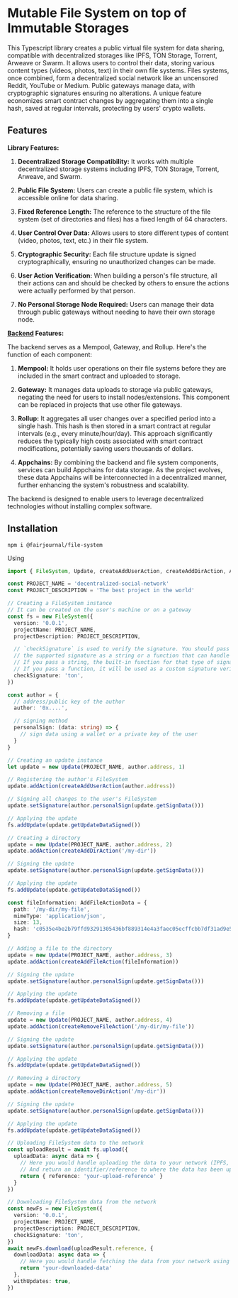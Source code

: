# Mutable File System on top of Immutable Storages

This Typescript library creates a public virtual file system for data sharing, compatible with decentralized storages like IPFS, TON Storage, Torrent, Arweave or Swarm. It allows users to control their data, storing various content types (videos, photos, text) in their own file systems. Files systems, once combined, form a decentralized social network like an uncensored Reddit, YouTube or Medium. Public gateways manage data, with cryptographic signatures ensuring no alterations. A unique feature economizes smart contract changes by aggregating them into a single hash, saved at regular intervals, protecting by users' crypto wallets.

## Features

**Library Features:**

1. **Decentralized Storage Compatibility:** It works with multiple decentralized storage systems including IPFS, TON Storage, Torrent, Arweave, and Swarm.

2. **Public File System:** Users can create a public file system, which is accessible online for data sharing.

3. **Fixed Reference Length:** The reference to the structure of the file system (set of directories and files) has a fixed length of 64 characters.

4. **User Control Over Data:** Allows users to store different types of content (video, photos, text, etc.) in their file system.

5. **Cryptographic Security:** Each file structure update is signed cryptographically, ensuring no unauthorized changes can be made.

6. **User Action Verification:** When building a person's file structure, all their actions can and should be checked by others to ensure the actions were actually performed by that person.

7. **No Personal Storage Node Required:** Users can manage their data through public gateways without needing to have their own storage node.

**[Backend](https://github.com/FairJournal/backend) Features:**

The backend serves as a Mempool, Gateway, and Rollup. Here's the function of each component:

1. **Mempool:** It holds user operations on their file systems before they are included in the smart contract and uploaded to storage.

2. **Gateway:** It manages data uploads to storage via public gateways, negating the need for users to install nodes/extensions. This component can be replaced in projects that use other file gateways.

3. **Rollup:** It aggregates all user changes over a specified period into a single hash. This hash is then stored in a smart contract at regular intervals (e.g., every minute/hour/day). This approach significantly reduces the typically high costs associated with smart contract modifications, potentially saving users thousands of dollars.

4. **Appchains:** By combining the backend and file system components, services can build Appchains for data storage. As the project evolves, these data Appchains will be interconnected in a decentralized manner, further enhancing the system's robustness and scalability.

The backend is designed to enable users to leverage decentralized technologies without installing complex software.


## Installation

`npm i @fairjournal/file-system`

Using

```typescript
import { FileSystem, Update, createAddUserAction, createAddDirAction, AddFileActionData, createAddFileAction, createRemoveFileAction, createRemoveDirAction } from '@fairjournal/file-system'

const PROJECT_NAME = 'decentralized-social-network'
const PROJECT_DESCRIPTION = 'The best project in the world'

// Creating a FileSystem instance
// It can be created on the user's machine or on a gateway
const fs = new FileSystem({
  version: '0.0.1',
  projectName: PROJECT_NAME,
  projectDescription: PROJECT_DESCRIPTION,

  // `checkSignature` is used to verify the signature. You should pass here 
  // the supported signature as a string or a function that can handle signature verification.
  // If you pass a string, the built-in function for that type of signature will be used.
  // If you pass a function, it will be used as a custom signature verification function.
  checkSignature: 'ton',
})

const author = {
  // address/public key of the author
  author: '0x....',

  // signing method
  personalSign: (data: string) => {
    // sign data using a wallet or a private key of the user
  }
}

// Creating an update instance
let update = new Update(PROJECT_NAME, author.address, 1)

// Registering the author's FileSystem
update.addAction(createAddUserAction(author.address))

// Signing all changes to the user's FileSystem
update.setSignature(author.personalSign(update.getSignData()))

// Applying the update
fs.addUpdate(update.getUpdateDataSigned())

// Creating a directory
update = new Update(PROJECT_NAME, author.address, 2)
update.addAction(createAddDirAction('/my-dir'))

// Signing the update
update.setSignature(author.personalSign(update.getSignData()))

// Applying the update
fs.addUpdate(update.getUpdateDataSigned())

const fileInformation: AddFileActionData = {
  path: '/my-dir/my-file',
  mimeType: 'application/json',
  size: 13,
  hash: 'c0535e4be2b79ffd93291305436bf889314e4a3faec05ecffcbb7df31ad9e51a',
}

// Adding a file to the directory
update = new Update(PROJECT_NAME, author.address, 3)
update.addAction(createAddFileAction(fileInformation))

// Signing the update
update.setSignature(author.personalSign(update.getSignData()))

// Applying the update
fs.addUpdate(update.getUpdateDataSigned())

// Removing a file
update = new Update(PROJECT_NAME, author.address, 4)
update.addAction(createRemoveFileAction('/my-dir/my-file'))

// Signing the update
update.setSignature(author.personalSign(update.getSignData()))

// Applying the update
fs.addUpdate(update.getUpdateDataSigned())

// Removing a directory
update = new Update(PROJECT_NAME, author.address, 5)
update.addAction(createRemoveDirAction('/my-dir'))

// Signing the update
update.setSignature(author.personalSign(update.getSignData()))

// Applying the update
fs.addUpdate(update.getUpdateDataSigned())

// Uploading FileSystem data to the network
const uploadResult = await fs.upload({
  uploadData: async data => {
    // Here you would handle uploading the data to your network (IPFS, TON Storage, Torrent, Arweave, Swarm and etc),
    // And return an identifier/reference to where the data has been uploaded
    return { reference: 'your-upload-reference' }
  }
})

// Downloading FileSystem data from the network
const newFs = new FileSystem({
  version: '0.0.1',
  projectName: PROJECT_NAME,
  projectDescription: PROJECT_DESCRIPTION,
  checkSignature: 'ton',
})
await newFs.download(uploadResult.reference, {
  downloadData: async data => {
    // Here you would handle fetching the data from your network using the provided reference
    return 'your-downloaded-data'
  },
  withUpdates: true,
})
```
